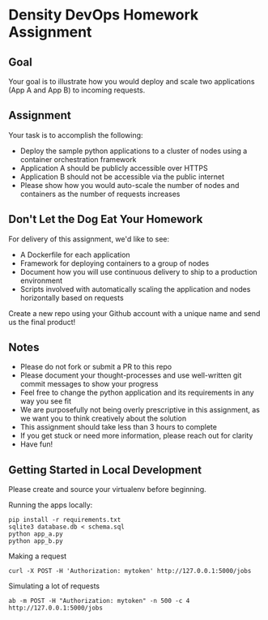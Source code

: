 # Density DevOps Homework Assignment

## Goal
Your goal is to illustrate how you would deploy and scale two applications (App A and App B) to incoming requests. 

## Assignment
Your task is to accomplish the following:

- Deploy the sample python applications to a cluster of nodes using a container orchestration framework
- Application A should be publicly accessible over HTTPS
- Application B should not be accessible via the public internet
- Please show how you would auto-scale the number of nodes and containers as the number of requests increases

## Don't Let the Dog Eat Your Homework

For delivery of this assignment, we'd like to see:

- A Dockerfile for each application
- Framework for deploying containers to a group of nodes
- Document how you will use continuous delivery to ship to a production environment
- Scripts involved with automatically scaling the application and nodes horizontally based on requests

Create a new repo using your Github account with a unique name and send us the final product!


## Notes

- Please do not fork or submit a PR to this repo
- Please document your thought-processes and use well-written git commit messages to show your progress
- Feel free to change the python application and its requirements in any way you see fit
- We are purposefully not being overly prescriptive in this assignment, as we want you to think creatively about the solution
- This assignment should take less than 3 hours to complete
- If you get stuck or need more information, please reach out for clarity
- Have fun!

## Getting Started in Local Development

Please create and source your virtualenv before beginning. 

Running the apps locally:
```
pip install -r requirements.txt
sqlite3 database.db < schema.sql
python app_a.py
python app_b.py
```

Making a request
```
curl -X POST -H 'Authorization: mytoken' http://127.0.0.1:5000/jobs
```

Simulating a lot of requests
```
ab -m POST -H "Authorization: mytoken" -n 500 -c 4 http://127.0.0.1:5000/jobs
```